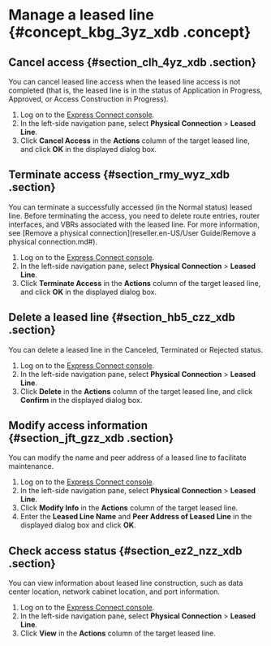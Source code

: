# Manage a leased line {#concept_kbg_3yz_xdb .concept}

## Cancel access {#section_clh_4yz_xdb .section}

You can cancel leased line access when the leased line access is not completed \(that is, the leased line is in the status of Application in Progress, Approved, or Access Construction in Progress\).

1.  Log on to the [Express Connect console](https://partners-intl.aliyun.com/login-required#/ri).
2.  In the left-side navigation pane, select **Physical Connection** \> **Leased Line**.
3.  Click **Cancel Access** in the **Actions** column of the target leased line, and click **OK** in the displayed dialog box.

## Terminate access {#section_rmy_wyz_xdb .section}

You can terminate a successfully accessed \(in the Normal status\) leased line. Before terminating the access, you need to delete route entries, router interfaces, and VBRs associated with the leased line. For more information, see [Remove a physical connection](reseller.en-US/User Guide/Remove a physical connection.md#).

1.  Log on to the [Express Connect console](https://partners-intl.aliyun.com/login-required#/ri).
2.  In the left-side navigation pane, select **Physical Connection** \> **Leased Line**.
3.  Click **Terminate Access** in the **Actions** column of the target leased line, and click **OK** in the displayed dialog box.

## Delete a leased line {#section_hb5_czz_xdb .section}

You can delete a leased line in the Canceled, Terminated or Rejected status.

1.  Log on to the [Express Connect console](https://partners-intl.aliyun.com/login-required#/ri).
2.  In the left-side navigation pane, select **Physical Connection** \> **Leased Line**.
3.  Click **Delete** in the **Actions** column of the target leased line, and click **Confirm** in the displayed dialog box.

## Modify access information {#section_jft_gzz_xdb .section}

You can modify the name and peer address of a leased line to facilitate maintenance.

1.  Log on to the [Express Connect console](https://partners-intl.aliyun.com/login-required#/ri).
2.  In the left-side navigation pane, select **Physical Connection** \> **Leased Line**.
3.  Click **Modify Info** in the **Actions** column of the target leased line.
4.  Enter the **Leased Line Name** and **Peer Address of Leased Line** in the displayed dialog box and click **OK**.

## Check access status {#section_ez2_nzz_xdb .section}

You can view information about leased line construction, such as data center location, network cabinet location, and port information.

1.  Log on to the [Express Connect console](https://partners-intl.aliyun.com/login-required#/ri).
2.  In the left-side navigation pane, select **Physical Connection** \> **Leased Line**.
3.  Click **View** in the **Actions** column of the target leased line.

